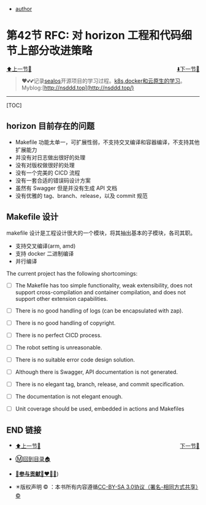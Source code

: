 + [author](http://nsddd.top)

# 第42节 RFC: 对 horizon 工程和代码细节上部分改进策略

<div><a href = '41.md' style='float:left'>⬆️上一节🔗  </a><a href = '43.md' style='float: right'>  ⬇️下一节🔗</a></div>
<br>

> ❤️💕💕记录[sealos](https://github.com/3293172751/sealos)开源项目的学习过程。[k8s,docker和云原生的学习](https://github.com/3293172751/sealos)。Myblog:[http://nsddd.top](http://nsddd.top/)

---
[TOC]

## horizon 目前存在的问题

+ Makefile 功能太单一，可扩展性弱，不支持交叉编译和容器编译，不支持其他扩展能力
+ 并没有对日志做出很好的处理
+ 没有对版权做很好的处理
+ 没有一个完美的 CICD 流程
+ 没有一套合适的错误码设计方案
+ 虽然有 Swagger 但是并没有生成 API 文档
+ 没有优雅的 tag、branch、release，以及 commit 规范



## Makefile 设计

makefile 设计是工程设计很大的一个模块，将其抽出基本的子模块，各司其职。

+ 支持交叉编译(arm, amd)
+ 支持 docker 二进制编译
+ 并行编译



The current project has the following shortcomings:

+ [ ] The Makefile has too simple functionality, weak extensibility, does not support cross-compilation and container compilation, and does not support other extension capabilities.
+ [ ] There is no good handling of logs (can be encapsulated with zap).
+ [ ] There is no good handling of copyright.
+ [ ] There is no perfect CICD process.
+ [ ] The robot setting is unreasonable.
+ [ ] There is no suitable error code design solution.
+ [ ] Although there is Swagger, API documentation is not generated.
+ [ ] There is no elegant tag, branch, release, and commit specification.
+ [ ] The documentation is not elegant enough.
+ [ ] Unit coverage should be used, embedded in actions and Makefiles







## END 链接

<ul><li><div><a href = '41.md' style='float:left'>⬆️上一节🔗  </a><a href = '43.md' style='float: right'>  ️下一节🔗</a></div></li></ul>

+ [Ⓜ️回到目录🏠](../README.md)

+ [**🫵参与贡献💞❤️‍🔥💖**](https://nsddd.top/archives/contributors))

+ ✴️版权声明 &copy; ：本书所有内容遵循[CC-BY-SA 3.0协议（署名-相同方式共享）&copy;](http://zh.wikipedia.org/wiki/Wikipedia:CC-by-sa-3.0协议文本) 

